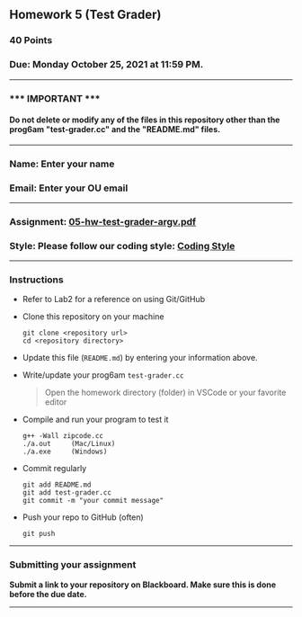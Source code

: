 ## Homework 5 (Test Grader)

### 40 Points

### Due: Monday October 25, 2021 at 11:59 PM.

---
### *** IMPORTANT ***
#### Do not delete or modify any of the files in this repository other than the prog6am "test-grader.cc" and the "README.md" files.

---

### Name: Enter your name

### Email: Enter your OU email

---

### Assignment: [05-hw-test-grader-argv.pdf](05-hw-test-grader-argv.pdf)

### Style: Please follow our coding style: [Coding Style](https://github.com/nasseef/cs2400/blob/master/docs/coding-style.md)

---

### Instructions

- Refer to Lab2 for a reference on using Git/GitHub
- Clone this repository on your machine

    ```console
    git clone <repository url>
    cd <repository directory>
    ```

- Update this file (`README.md`) by entering your information above.
- Write/update your prog6am `test-grader.cc`
    > Open the homework directory (folder) in VSCode or your favorite editor

- Compile and run your program to test it

 
    ```console
    g++ -Wall zipcode.cc
    ./a.out     (Mac/Linux)
    ./a.exe     (Windows)
    ```

- Commit regularly

    ```console
    git add README.md
    git add test-grader.cc
    git commit -m "your commit message"
    ```

- Push your repo to GitHub (often)
    ```console
    git push
    ```
---

### Submitting your assignment

**Submit a link to your repository on Blackboard. Make sure this is done before the due date.**

---